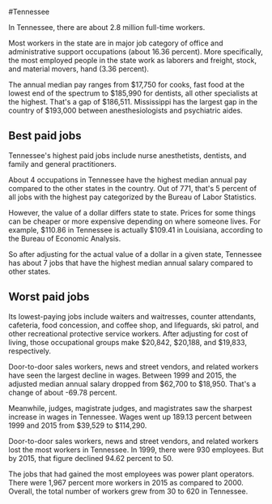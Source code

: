 

#Tennessee

In Tennessee, there are about 2.8 million full-time workers.


Most workers in the state are in major job category of office and administrative support occupations (about 16.36 percent). More specifically, the most employed people in the state work as laborers and freight, stock, and material movers, hand (3.36 percent).
               
The annual median pay ranges from $17,750 for cooks, fast food at the lowest end of the spectrum to  $185,990 for dentists, all other specialists at the highest. That's a gap of $186,511. Mississippi has the largest gap in the country of $193,000 between anesthesiologists and psychiatric aides.
               
## Best paid jobs
Tennessee's highest paid jobs include nurse anesthetists, dentists, and family and general practitioners.
               
About 4 occupations in Tennessee have the highest median annual pay compared to the other states in the country. Out of 771, that's 5 percent of all jobs with the highest pay categorized by the Bureau of Labor Statistics.
               
However, the value of a dollar differs state to state. Prices for some things can be cheaper or more expensive depending on where someone lives. For example, $110.86 in Tennessee is actually $109.41 in Louisiana, according to the Bureau of Economic Analysis.
               
So after adjusting for the actual value of a dollar in a given state, Tennessee has about 7 jobs that have the highest median annual salary compared to other states.
               
## Worst paid jobs

Its lowest-paying jobs include waiters and waitresses, counter attendants, cafeteria, food concession, and coffee shop, and lifeguards, ski patrol, and other recreational protective service workers. After adjusting for cost of living, those occupational groups make $20,842,  $20,188, and  $19,833, respectively.
               
Door-to-door sales workers, news and street vendors, and related workers have seen the largest decline in wages. Between 1999 and 2015, the adjusted median annual salary dropped from $62,700 to $18,950. That's a change of about -69.78 percent.
               
Meanwhile, judges, magistrate judges, and magistrates saw the sharpest increase in wages in Tennessee. Wages went up 189.13 percent between 1999 and 2015 from $39,529 to $114,290.

Door-to-door sales workers, news and street vendors, and related workers lost the most workers in Tennessee. In 1999, there were 930 employees. But by 2015, that figure declined 94.62 percent to 50. 
               
The jobs that had gained the most employees was power plant operators. There were 1,967 percent more workers in 2015 as compared to 2000. Overall, the total number of workers grew from 30 to 620 in Tennessee.
